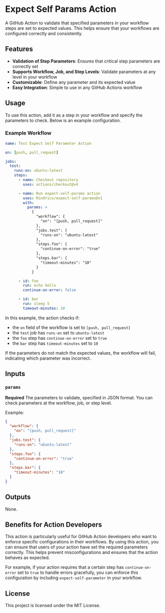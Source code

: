 # Expect Self Params Action

A GitHub Action to validate that specified parameters in your workflow steps are set to expected values.
This helps ensure that your workflows are configured correctly and consistently.

## Features

- **Validation of Step Parameters**: Ensures that critical step parameters are correctly set
- **Supports Workflow, Job, and Step Levels**: Validate parameters at any level in your workflow
- **Customizable**: Define any parameter and its expected value
- **Easy Integration**: Simple to use in any GitHub Actions workflow

## Usage

To use this action, add it as a step in your workflow and specify the parameters to check.
Below is an example configuration.

### Example Workflow

```yaml
name: Test Expect Self Parameter Action

on: [push, pull_request]

jobs:
  test:
    runs-on: ubuntu-latest
    steps:
      - name: Checkout repository
        uses: actions/checkout@v4

      - name: Run expect-self-params action
        uses: Rindrics/expect-self-params@v1
        with:
          params: >
            {
              "workflow": {
                "on": "[push, pull_request]"
              },
              "jobs.test": {
                "runs-on": "ubuntu-latest"
              },
              "steps.foo": {
                "continue-on-error": "true"
              },
              "steps.bar": {
                "timeout-minutes": "10"
              }
            }

      - id: foo
        run: echo hello
        continue-on-error: false

      - id: bar
        run: sleep 5
        timeout-minutes: 10
```

In this example, the action checks if:
- the `on` field of the workflow is set to `[push, pull_request]`
- the `test` job has `runs-on` set to `ubuntu-latest`
- the `foo` step has `continue-on-error` set to `true`
- the `bar` step has `timeout-minutes` set to `10`

If the parameters do not match the expected values, the workflow will fail, indicating which parameter was incorrect.

## Inputs

### `params`

**Required** The parameters to validate, specified in JSON format.
You can check parameters at the workflow, job, or step level.

Example:
```json
{
  "workflow": {
    "on": "[push, pull_request]"
  },
  "jobs.test": {
    "runs-on": "ubuntu-latest"
  },
  "steps.foo": {
    "continue-on-error": "true"
  },
  "steps.bar": {
    "timeout-minutes": "10"
  }
}
```

## Outputs

None.

## Benefits for Action Developers

This action is particularly useful for GitHub Action developers who want to enforce specific configurations in their workflows.
By using this action, you can ensure that users of your action have set the required parameters correctly.
This helps prevent misconfigurations and ensures that the action behaves as expected.

For example, if your action requires that a certain step has `continue-on-error` set to `true` to handle errors gracefully, you can enforce this configuration by including `expect-self-parameter` in your workflow.

## License

This project is licensed under the MIT License.
